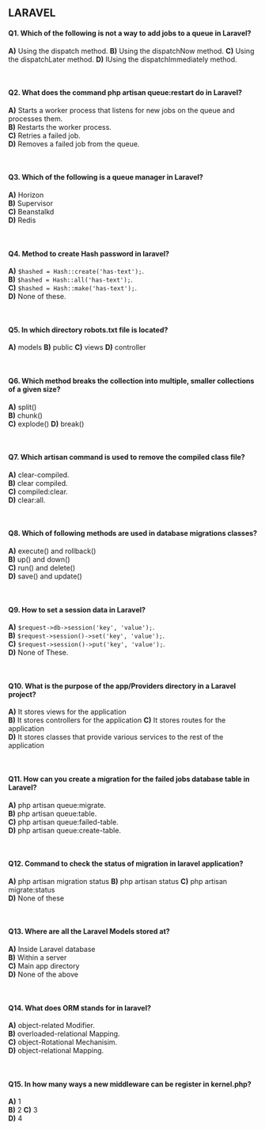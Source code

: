 ## LARAVEL

#### Q1. Which of the following is not a way to add jobs to a queue in Laravel?

**A)** Using the dispatch method.
**B)** Using the dispatchNow method.
**C)** Using the dispatchLater method.
**D)** IUsing the dispatchImmediately method.  

<br>

#### Q2. What does the command php artisan queue:restart do in Laravel?


**A)** Starts a worker process that listens for new jobs on the queue and processes them.  
**B)** Restarts the worker process.  
**C)** Retries a failed job.  
**D)** Removes a failed job from the queue.  


<br>

#### Q3. Which of the following is a queue manager in Laravel?

**A)** Horizon  
**B)** Supervisor  
**C)** Beanstalkd  
**D)** Redis  

<br>

#### Q4. Method to create Hash password in laravel?

**A)** `$hashed = Hash::create('has-text');`.  
**B)** `$hashed = Hash::all('has-text');`.  
**C)** `$hashed = Hash::make('has-text');`.  
**D)** None of these.  

<br>

#### Q5. In which directory robots.txt file is located?

**A)** models 
**B)** public
**C)** views
**D)** controller

<br>

#### Q6. Which method breaks the collection into multiple, smaller collections of a given size?

**A)** split()  
**B)** chunk()  
**C)** explode() 
**D)** break()

<br>

#### Q7. Which artisan command is used to remove the compiled class file?

**A)** clear-compiled.  
**B)** clear compiled.  
**C)** compiled:clear.  
**D)** clear:all.  

<br>

#### Q8. Which of following methods are used in database migrations classes?

**A)** execute() and rollback()  
**B)** up() and down()  
**C)** run() and delete()  
**D)** save() and update()  

<br>

#### Q9. How to set a session data in Laravel?

**A)** `$request->db->session('key', 'value');`.  
**B)** `$request->session()->set('key', 'value');`.  
**C)** `$request->session()->put('key', 'value');`.  
**D)** None of These.  

<br>

#### Q10. What is the purpose of the app/Providers directory in a Laravel project?

**A)** It stores views for the application  
**B)** It stores controllers for the application
**C)** It stores routes for the application  
**D)** It stores classes that provide various services to the rest of the application

<br>

#### Q11. How can you create a migration for the failed jobs database table in Laravel?

**A)** php artisan queue:migrate.  
**B)** php artisan queue:table.  
**C)** php artisan queue:failed-table.  
**D)** php artisan queue:create-table.  

<br>

#### Q12. Command to check the status of migration in laravel application?

**A)** php artisan migration status
**B)** php artisan status
**C)** php artisan migrate:status   
**D)** None of these 

<br>

#### Q13. Where are all the Laravel Models stored at?

**A)** Inside Laravel database  
**B)** Within a server  
**C)** Main app directory  
**D)** None of the above  

<br>

#### Q14. What does ORM stands for in laravel?

**A)** object-related Modifier.  
**B)** overloaded-relational Mapping.  
**C)** object-Rotational Mechanisim.  
**D)** object-relational Mapping.  

<br>

#### Q15. In how many ways a new middleware can be register in kernel.php?

**A)** 1  
**B)** 2 
**C)** 3  
**D)** 4
